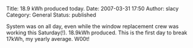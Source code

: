 Title: 18.9 kWh produced today.
Date: 2007-03-31 17:50
Author: slacy
Category: General
Status: published

System was on all day, even while the window replacement crew was
working this Saturday(!). 18.9kWh produced. This is the first day to
break 17kWh, my yearly average. W00t!
